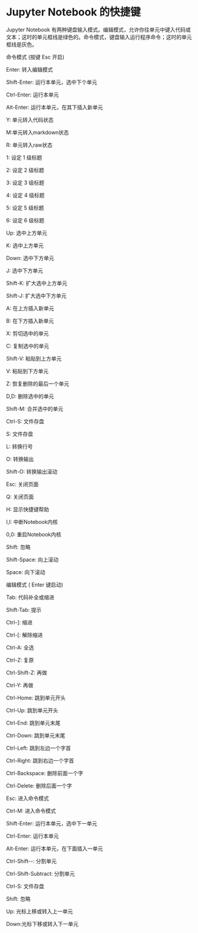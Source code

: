 # Jupyter Notebook 的快捷键

Jupyter Notebook 有两种键盘输入模式。编辑模式，允许你往单元中键入代码或文本；这时的单元框线是绿色的。命令模式，键盘输入运行程序命令；这时的单元框线是灰色。

命令模式 (按键 Esc 开启)

Enter: 转入编辑模式

Shift-Enter: 运行本单元，选中下个单元

Ctrl-Enter: 运行本单元

Alt-Enter: 运行本单元，在其下插入新单元

Y: 单元转入代码状态

M:单元转入markdown状态

R: 单元转入raw状态

1: 设定 1 级标题

2: 设定 2 级标题

3: 设定 3 级标题

4: 设定 4 级标题

5: 设定 5 级标题

6: 设定 6 级标题

Up: 选中上方单元

K: 选中上方单元

Down: 选中下方单元

J: 选中下方单元

Shift-K: 扩大选中上方单元

Shift-J: 扩大选中下方单元

A: 在上方插入新单元

B: 在下方插入新单元

X: 剪切选中的单元

C: 复制选中的单元

Shift-V: 粘贴到上方单元

V: 粘贴到下方单元

Z: 恢复删除的最后一个单元

D,D: 删除选中的单元

Shift-M: 合并选中的单元

Ctrl-S: 文件存盘

S: 文件存盘

L: 转换行号

O: 转换输出

Shift-O: 转换输出滚动

Esc: 关闭页面

Q: 关闭页面

H: 显示快捷键帮助

I,I: 中断Notebook内核

0,0: 重启Notebook内核

Shift: 忽略

Shift-Space: 向上滚动

Space: 向下滚动



编辑模式 ( Enter 键启动)

Tab: 代码补全或缩进

Shift-Tab: 提示

Ctrl-]: 缩进

Ctrl-[: 解除缩进

Ctrl-A: 全选

Ctrl-Z: 复原

Ctrl-Shift-Z: 再做

Ctrl-Y: 再做

Ctrl-Home: 跳到单元开头

Ctrl-Up: 跳到单元开头

Ctrl-End: 跳到单元末尾

Ctrl-Down: 跳到单元末尾

Ctrl-Left: 跳到左边一个字首

Ctrl-Right: 跳到右边一个字首

Ctrl-Backspace: 删除前面一个字

Ctrl-Delete: 删除后面一个字

Esc: 进入命令模式

Ctrl-M: 进入命令模式

Shift-Enter: 运行本单元，选中下一单元

Ctrl-Enter: 运行本单元

Alt-Enter: 运行本单元，在下面插入一单元

Ctrl-Shift--: 分割单元

Ctrl-Shift-Subtract: 分割单元

Ctrl-S: 文件存盘

Shift: 忽略

Up: 光标上移或转入上一单元

Down:光标下移或转入下一单元





